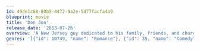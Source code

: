 ```yaml
---
id: 49de1c68-80b9-4472-9a2e-5d77facfa4b9
blueprint: movie
title: 'Don Jon'
release_date: '2013-07-26'
overview: 'A New Jersey guy dedicated to his family, friends, and church, develops unrealistic expectations from watching porn and works to find happiness and intimacy with his potential true love.'
genres: '[{"id": 10749, "name": "Romance"}, {"id": 35, "name": "Comedy"}, {"id": 18, "name": "Drama"}]'
---
```

